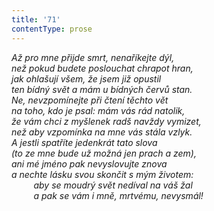 ```yaml
---
title: '71'
contentType: prose
---
```


_Až pro mne přijde smrt, nenaříkejte dýl,  
než pokud budete poslouchat chrapot hran,  
jak ohlašují všem, že jsem již opustil  
ten bídný svět a mám u bídných červů stan.  
Ne, nevzpomínejte při čtení těchto vět  
na toho, kdo je psal: mám vás rád natolik,  
že vám chci z myšlenek radš navždy vymizet,  
než aby vzpomínka na mne vás stála vzlyk.  
A jestli spatříte jedenkrát tato slova  
(to ze mne bude už možná jen prach a zem),  
ani mé jméno pak nevyslovujte znova  
a nechte lásku svou skončit s mým životem:  
         aby se moudrý svět nedíval na váš žal  
         a pak se vám i mně, mrtvému, nevysmál!_
